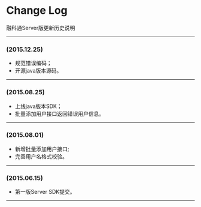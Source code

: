 
# Change Log

融科通Server版更新历史说明

-----------------------------------
### (2015.12.25)
- 规范错误编码；
- 开源java版本源码。

-----------------------------------
### (2015.08.25)
- 上线java版本SDK；
- 批量添加用户接口返回错误用户信息。

-----------------------------------
### (2015.08.01)
- 新增批量添加用户接口;
- 完善用户名格式校验。

-----------------------------------
### (2015.06.15)
- 第一版Server SDK提交。

-----------------------------------
